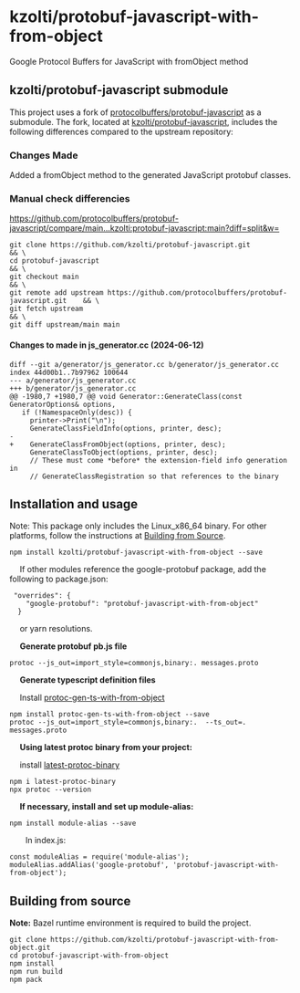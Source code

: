 # kzolti/protobuf-javascript-with-from-object
Google Protocol Buffers for JavaScript with fromObject method

## kzolti/protobuf-javascript submodule

This project uses a fork of [protocolbuffers/protobuf-javascript](https://github.com/protocolbuffers/protobuf-javascript) as a submodule. The fork, located at [kzolti/protobuf-javascript](https://github.com/kzolti/protobuf-javascript.git), includes the following differences compared to the upstream repository:


###  Changes Made

Added a fromObject method to the generated JavaScript protobuf classes.

### Manual check differencies
https://github.com/protocolbuffers/protobuf-javascript/compare/main...kzolti:protobuf-javascript:main?diff=split&w=
```
git clone https://github.com/kzolti/protobuf-javascript.git                           && \ 
cd protobuf-javascript                                                                && \ 
git checkout main                                                                     && \
git remote add upstream https://github.com/protocolbuffers/protobuf-javascript.git    && \
git fetch upstream                                                                    && \
git diff upstream/main main   
```
#### Changes to made in js_generator.cc (2024-06-12)
```
diff --git a/generator/js_generator.cc b/generator/js_generator.cc
index 44d00b1..7b97962 100644
--- a/generator/js_generator.cc
+++ b/generator/js_generator.cc
@@ -1980,7 +1980,7 @@ void Generator::GenerateClass(const GeneratorOptions& options,
   if (!NamespaceOnly(desc)) {
     printer->Print("\n");
     GenerateClassFieldInfo(options, printer, desc);
-
+    GenerateClassFromObject(options, printer, desc);
     GenerateClassToObject(options, printer, desc);
     // These must come *before* the extension-field info generation in
     // GenerateClassRegistration so that references to the binary
```
## Installation and usage
Note: This package only includes the Linux_x86_64 binary. For other platforms, follow the instructions at [Building from Source](#building-from-source).

```
npm install kzolti/protobuf-javascript-with-from-object --save
```
&emsp; If other modules reference the google-protobuf package, add the following to package.json:
```
 "overrides": {
    "google-protobuf": "protobuf-javascript-with-from-object"
  }
```
&emsp; or yarn resolutions.


&emsp; <b>Generate protobuf pb.js file</b>
```
protoc --js_out=import_style=commonjs,binary:. messages.proto
```
&emsp; <b>Generate typescript definition files</b>

&emsp; Install [protoc-gen-ts-with-from-object](https://github.com/kzolti/protoc-gen-ts-with-from-object)
```
npm install protoc-gen-ts-with-from-object --save
protoc --js_out=import_style=commonjs,binary:.  --ts_out=.  messages.proto
```
&emsp; <b>Using latest protoc binary from your project:</b>

&emsp; install [latest-protoc-binary](https://github.com/kzolti/latest-protoc-binary)
```
npm i latest-protoc-binary
npx protoc --version
```


&emsp; <b>If necessary, install and set up module-alias:</b>
```
npm install module-alias --save

```
&emsp;&emsp;In index.js:
```
const moduleAlias = require('module-alias');
moduleAlias.addAlias('google-protobuf', 'protobuf-javascript-with-from-object');
```
## Building from source
**Note:** Bazel runtime environment is required to build the project.
```
git clone https://github.com/kzolti/protobuf-javascript-with-from-object.git
cd protobuf-javascript-with-from-object                                     
npm install
npm run build
npm pack
```
<br/>
<br/>
<br/>
<br/>
<br/>
<br/>
<br/>
<br/>
<br/>
<br/>
<br/>
<br/>
<br/>
<br/>
<br/>
<br/>
<br/>
<br/>
<br/>
<br/>
<br/>
<br/>
<br/>
<br/>
<br/>
<br/>
<br/>
